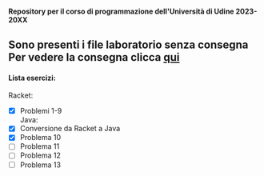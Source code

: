 #### __Repository per il corso di programmazione dell'Università di Udine 2023-20XX__
Sono presenti i file laboratorio senza consegna
Per vedere la consegna clicca <a href="https://users.dimi.uniud.it/~claudio.mirolo/teaching/programmazione/index.html" target="_blank">qui</a>
---
#### Lista esercizi:
Racket:
- [x] Problemi 1-9 <br>
Java:
- [x] Conversione da Racket a Java
- [x] Problema 10 
- [ ] Problema 11
- [ ] Problema 12
- [ ] Problema 13
